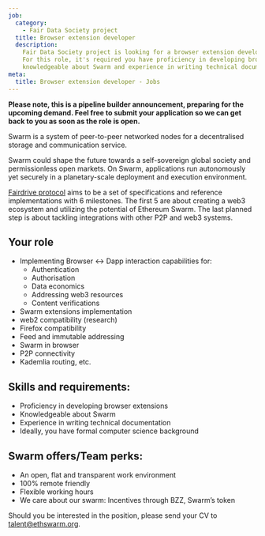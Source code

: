 ```yaml
---
job:
  category:
    - Fair Data Society project
  title: Browser extension developer
  description:
    Fair Data Society project is looking for a browser extension developer.
    For this role, it's required you have proficiency in developing browser extensions,
    knowledgeable about Swarm and experience in writing technical documentation.
meta:
  title: Browser extension developer - Jobs
---
```


**Please note, this is a pipeline builder announcement, preparing for the upcoming demand. Feel free to submit your application so we can get back to you as soon as the role is open.**

Swarm is a system of peer-to-peer networked nodes for a decentralised storage and communication service.

Swarm could shape the future towards a self-sovereign global society and permissionless open markets. On Swarm, applications run autonomously yet securely in a planetary-scale deployment and execution environment.

[Fairdrive protocol](https://github.com/fairDataSociety/FIPs/blob/master/text/0001-fdp-roadmap.md "Fairdrive protocol") aims to be a set of specifications and reference implementations with 6 milestones. The first 5 are about creating a web3 ecosystem and utilizing the potential of Ethereum Swarm. The last planned step is about tackling integrations with other P2P and web3 systems.

## Your role

- Implementing Browser <-> Dapp interaction capabilities for:
  - Authentication
  - Authorisation
  - Data economics
  - Addressing web3 resources
  - Content verifications
- Swarm extensions implementation
- web2 compatibility (research)
- Firefox compatibility
- Feed and immutable addressing
- Swarm in browser
- P2P connectivity
- Kademlia routing, etc.

## Skills and requirements:

- Proficiency in developing browser extensions
- Knowledgeable about Swarm
- Experience in writing technical documentation
- Ideally, you have formal computer science background

## Swarm offers/Team perks:

- An open, flat and transparent work environment
- 100% remote friendly
- Flexible working hours
- We care about our swarm: Incentives through BZZ, Swarm’s token

Should you be interested in the position, please send your CV to [talent@ethswarm.org](mailto:talent@ethswarm.org).
